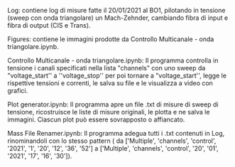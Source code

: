 Log: contiene log di misure fatte il 20/01/2021 al BO1, pilotando in tensione (sweep con onda triangolare) un Mach-Zehnder, cambiando fibra di input e fibra di output (CIS e Trans).

Figures: contiene le immagini prodotte da Controllo Multicanale - onda triangolare.ipynb.

Controllo Multicanale - onda triangolare.ipynb: Il programma controlla in tensione i canali specificati nella lista "channels" con uno sweep da "voltage_start'' a ''voltage_stop'' per poi tornare a "voltage_start'', legge le rispettive tensioni e correnti, le salva su file e le visualizza a video con grafici. 

Plot generator.ipynb: Il programma apre un file .txt di misure di sweep di tensione, ricostruisce le liste di misure originali, le plotta e ne salva le immagini. Ciascun plot può essere sovrapposto o affiancato. 

Mass File Renamer.ipynb: Il programma adegua tutti i .txt contenuti in Log, rinominandoli con lo stesso pattern ( da ['Multiple', 'channels', 'control', '2021', '1', '20', '12', '36', '52'] a ['Multiple', 'channels', 'control', '20', '01', '2021', '17', '16', '30']).
